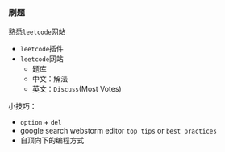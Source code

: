 ### 刷题
熟悉`leetcode`网站

* `leetcode`插件
* `leetcode`网站
  * 题库
  * 中文：解法
  * 英文：`Discuss`(Most Votes)

小技巧：
* `option` + `del` 
* google search webstorm editor `top tips` or `best practices`
* 自顶向下的编程方式
